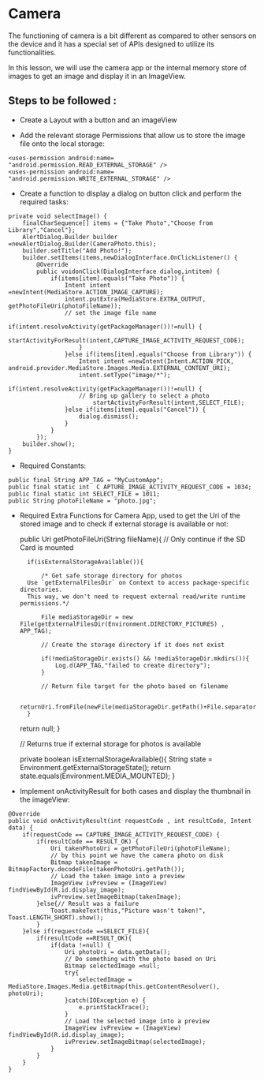 # **Camera**

The functioning of camera is a bit different as compared to other sensors on the device and it has a special set of APIs designed to utilize its functionalities.

In this lesson, we will use the camera app or the internal memory store of images to get an image and display it in an ImageView.

## Steps to be followed : 

* Create a Layout with a button and an imageView

* Add the relevant storage Permissions that allow us to store the image file onto the local storage:

```
<uses-permission android:name= "android.permission.READ_EXTERNAL_STORAGE" />
<uses-permission android:name= "android.permission.WRITE_EXTERNAL_STORAGE" />
```

* Create a function to display a dialog on button click and perform the required tasks:

```
private void selectImage() {
    finalCharSequence[] items = {"Take Photo","Choose from Library","Cancel"};
    AlertDialog.Builder builder =newAlertDialog.Builder(CameraPhoto.this);
    builder.setTitle("Add Photo!");
    builder.setItems(items,newDialogInterface.OnClickListener() {
        @Override
        public voidonClick(DialogInterface dialog,intitem) {
            if(items[item].equals("Take Photo")) {
                Intent intent =newIntent(MediaStore.ACTION_IMAGE_CAPTURE);
                intent.putExtra(MediaStore.EXTRA_OUTPUT, getPhotoFileUri(photoFileName));
                // set the image file name
                    if(intent.resolveActivity(getPackageManager())!=null) {
                        startActivityForResult(intent,CAPTURE_IMAGE_ACTIVITY_REQUEST_CODE);
                    }
                }else if(items[item].equals("Choose from Library")) {
                    Intent intent =newIntent(Intent.ACTION_PICK, android.provider.MediaStore.Images.Media.EXTERNAL_CONTENT_URI);
                    intent.setType("image/*");
                    if(intent.resolveActivity(getPackageManager())!=null) {
                    // Bring up gallery to select a photo
                        startActivityForResult(intent,SELECT_FILE);
                }else if(items[item].equals("Cancel")) {
                    dialog.dismiss();
                }
            }
        });
    builder.show();
}
```

* Required Constants:

```
public final String APP_TAG = "MyCustomApp";
public final static int  C APTURE_IMAGE_ACTIVITY_REQUEST_CODE = 1034;
public final static int SELECT_FILE = 1011;
public String photoFileName = "photo.jpg";
```

* Required Extra Functions for Camera App, used to get the Uri of the stored image and to check if external storage is available or not:

    public Uri getPhotoFileUri(String fileName){
    // Only continue if the SD Card is mounted

        if(isExternalStorageAvailable()){

            /* Get safe storage directory for photos
        Use `getExternalFilesDir` on Context to access package-specific directories.
        This way, we don't need to request external read/write runtime permissions.*/

            File mediaStorageDir = new File(getExternalFilesDir(Environment.DIRECTORY_PICTURES) , APP_TAG);

            // Create the storage directory if it does not exist

            if(!mediaStorageDir.exists() && !mediaStorageDir.mkdirs()){
                Log.d(APP_TAG,"failed to create directory");
            }

            // Return file target for the photo based on filename

            returnUri.fromFile(newFile(mediaStorageDir.getPath()+File.separator+fileName));
        }

    return null;
    }

    // Returns true if external storage for photos is available

    private boolean isExternalStorageAvailable(){
        String state = Environment.getExternalStorageState();
    return state.equals(Environment.MEDIA_MOUNTED);
    }

* Implement onActivityResult for both cases and display the thumbnail in the imageView:

```
@Override
public void onActivityResult(int requestCode , int resultCode, Intent data) {
    if(requestCode == CAPTURE_IMAGE_ACTIVITY_REQUEST_CODE) {
        if(resultCode == RESULT_OK) {
            Uri takenPhotoUri = getPhotoFileUri(photoFileName);
            // by this point we have the camera photo on disk
            Bitmap takenImage = BitmapFactory.decodeFile(takenPhotoUri.getPath());
            // Load the taken image into a preview
            ImageView ivPreview = (ImageView) findViewById(R.id.display_image);
            ivPreview.setImageBitmap(takenImage);
        }else{// Result was a failure
            Toast.makeText(this,"Picture wasn't taken!", Toast.LENGTH_SHORT).show();
        }
    }else if(requestCode ==SELECT_FILE){
        if(resultCode ==RESULT_OK){
            if(data !=null) {
                Uri photoUri = data.getData();
                // Do something with the photo based on Uri
                Bitmap selectedImage =null;
                try{
                    selectedImage = MediaStore.Images.Media.getBitmap(this.getContentResolver(), photoUri);
                }catch(IOException e) {
                    e.printStackTrace();
                }
                // Load the selected image into a preview
                ImageView ivPreview = (ImageView) findViewById(R.id.display_image);
                ivPreview.setImageBitmap(selectedImage);
            }
        }
    }
}
```




